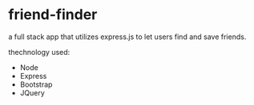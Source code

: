 # friend-finder
a full stack app that utilizes express.js to let users find and save friends.

thechnology used:
- Node
- Express
- Bootstrap
- JQuery

